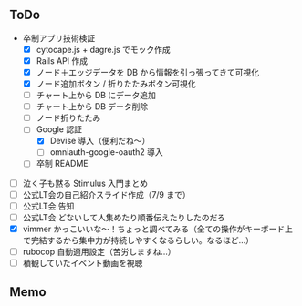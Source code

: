 ## ToDo

- 卒制アプリ技術検証
  - [x] cytocape.js + dagre.js でモック作成
  - [x] Rails API 作成
  - [x] ノード＋エッジデータを DB から情報を引っ張ってきて可視化
  - [x] ノード追加ボタン / 折りたたみボタン可視化
  - [ ] チャート上から DB にデータ追加
  - [ ] チャート上から DB データ削除
  - [ ] ノード折りたたみ
  - [ ] Google 認証
    - [x] Devise 導入（便利だね〜）
    - [ ] omniauth-google-oauth2 導入
  - [ ] 卒制 README
- [ ] 泣く子も黙る Stimulus 入門まとめ
- [ ] 公式LT会の自己紹介スライド作成（7/9 まで）
- [ ] 公式LT会 告知
- [ ] 公式LT会 どないして人集めたり順番伝えたりしたのだろ
- [x] vimmer かっこいいな〜！ちょっと調べてみる（全ての操作がキーボード上で完結するから集中力が持続しやすくなるらしい。なるほど...）
- [ ] rubocop 自動適用設定（苦労しますね...）
- [ ] 積観していたイベント動画を視聴

## Memo

